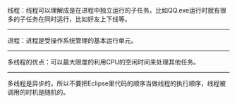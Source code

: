 线程：线程可以理解成是在进程中独立运行的子任务。比如QQ.exe运行时就有很多的子任务在同时运行，比如好友上下线等。
***
进程：进程是受操作系统管理的基本运行单元。
***
多线程的优点：可以最大限度的利用CPU的空闲时间来处理其他任务。
***
多线程是异步的，所以不要把Eclipse里代码的顺序当做线程的执行顺序，线程被调用的时机是随机的。
